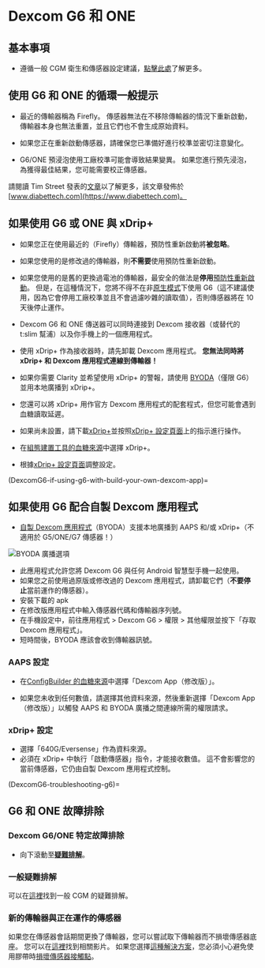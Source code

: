 # Dexcom G6 和 ONE

## 基本事項

-   遵循一般 CGM 衛生和傳感器設定建議，[點擊此處](../Hardware/GeneralCGMRecommendation.md)了解更多。

## 使用 G6 和 ONE 的循環一般提示

- 最近的傳輸器稱為 Firefly。 傳感器無法在不移除傳輸器的情況下重新啟動，傳輸器本身也無法重置，並且它們也不會生成原始資料。

- 如果您正在重新啟動傳感器，請確保您已準備好進行校準並密切注意變化。

- G6/ONE 預浸泡使用工廠校準可能會導致結果變異。 如果您進行預先浸泡，為獲得最佳結果，您可能需要校正傳感器。

請閱讀 Tim Street 發表的[文章](https://www.diabettech.com/artificial-pancreas/diy-looping-and-cgm/)以了解更多，該文章發佈於[www.diabettech.com](https://www.diabettech.com)。

## 如果使用 G6 或 ONE 與 xDrip+

- 如果您正在使用最近的（Firefly）傳輸器，預防性重新啟動將**被忽略**。
- 如果您使用的是修改過的傳輸器，則**不需要**使用預防性重新啟動。
-   如果您使用的是舊的更換過電池的傳輸器，最安全的做法是**停用**[預防性重新啟動](https://navid200.github.io/xDrip/docs/Preemptive-Restart.html)。 但是，在這種情況下，您將不得不在非[原生模式](https://navid200.github.io/xDrip/docs/Native-Algorithm.html)下使用 G6（這不建議使用，因為它會停用工廠校準並且不會過濾吵雜的讀取值），否則傳感器將在 10 天後停止運作。
-   Dexcom G6 和 ONE 傳送器可以同時連接到 Dexcom 接收器（或替代的 t:slim 幫浦）以及你手機上的一個應用程式。
-   使用 xDrip+ 作為接收器時，請先卸載 Dexcom 應用程式。 **您無法同時將 xDrip+ 和 Dexcom 應用程式連線到傳輸器！**
-   如果你需要 Clarity 並希望使用 xDrip+ 的警報，請使用 [BYODA](DexcomG6-if-using-g6-with-build-your-own-dexcom-app)（僅限 G6）並用本地廣播到 xDrip+。
-   您還可以將 xDrip+ 用作官方 Dexcom 應用程式的配套程式，但您可能會遇到血糖讀取延遲。
-   如果尚未設置，請下載[xDrip+](https://github.com/NightscoutFoundation/xDrip)並按照[xDrip+ 設定頁面](../Configuration/xdrip.md)上的指示進行操作。
-   在[組態建置工具的血糖來源](../Configuration/Config-Builder.md#bg-source)中選擇 xDrip+。

- 根據[xDrip+ 設定頁面](../Configuration/xdrip.md)調整設定。

(DexcomG6-if-using-g6-with-build-your-own-dexcom-app)=
## 如果使用 G6 配合自製 Dexcom 應用程式

-   [自製 Dexcom 應用程式](https://docs.google.com/forms/d/e/1FAIpQLScD76G0Y-BlL4tZljaFkjlwuqhT83QlFM5v6ZEfO7gCU98iJQ/viewform?fbzx=2196386787609383750)（BYODA）支援本地廣播到 AAPS 和/或 xDrip+（不適用於 G5/ONE/G7 傳感器！）

![BYODA 廣播選項](../images/BYODA.png)

-   此應用程式允許您將 Dexcom G6 與任何 Android 智慧型手機一起使用。
-   如果您之前使用過原版或修改過的 Dexcom 應用程式，請卸載它們（**不要停止**當前運作的傳感器）。
-   安裝下載的 apk
-   在修改版應用程式中輸入傳感器代碼和傳輸器序列號。
-   在手機設定中，前往應用程式 > Dexcom G6 > 權限 > 其他權限並按下「存取 Dexcom 應用程式」。
-   短時間後，BYODA 應該會收到傳輸器訊號。

### AAPS 設定

-   在[ConfigBuilder 的血糖來源](../Configuration/Config-Builder.md#bg-source)中選擇「Dexcom App（修改版）」。

-   如果您未收到任何數值，請選擇其他資料來源，然後重新選擇「Dexcom App（修改版）」以觸發 AAPS 和 BYODA 廣播之間連線所需的權限請求。

### xDrip+ 設定

-   選擇「640G/Eversense」作為資料來源。
-   必須在 xDrip+ 中執行「啟動傳感器」指令，才能接收數值。 這不會影響您的當前傳感器，它仍由自製 Dexcom 應用程式控制。


(DexcomG6-troubleshooting-g6)=
## G6 和 ONE 故障排除

### Dexcom G6/ONE 特定故障排除

-   向下滾動至[**疑難排解**](https://navid200.github.io/xDrip/docs/Dexcom_page.html)。

### 一般疑難排解

可以在[這裡](./GeneralCGMRecommendation.md#troubleshooting)找到一般 CGM 的疑難排解。

### 新的傳輸器與正在運作的傳感器

如果您在傳感器會話期間更換了傳輸器，您可以嘗試取下傳輸器而不損壞傳感器底座。 您可以在[這裡](https://navid200.github.io/xDrip/docs/Remove-transmitter.html)找到相關影片。 如果您選擇[這種解決方案](https://youtu.be/tx-kTsrkNUM)，您必須小心避免使用膠帶時[損壞傳感器接觸點](https://navid200.github.io/xDrip/docs/Petroleum-jelly-in-Dexcom-G6-Sensor.html)。
